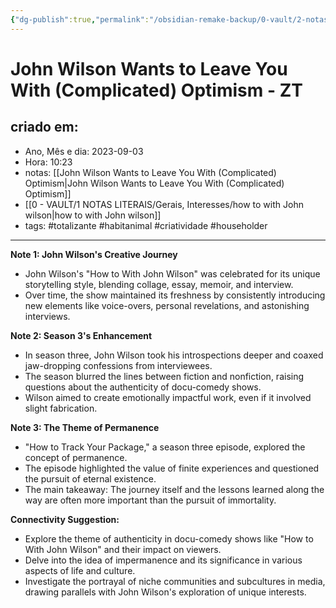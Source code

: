 ```yaml
---
{"dg-publish":true,"permalink":"/obsidian-remake-backup/0-vault/2-notas-permanentes/john-wilson-wants-to-leave-you-with-complicated-optimism-zt/","tags":["permanente","totalizante","habitanimal","criatividade","householder"],"dgHomeLink":true,"dgShowLocalGraph":true,"dgShowFileTree":true,"dgEnableSearch":true,"noteIcon":""}
---
```


# John Wilson Wants to Leave You With (Complicated) Optimism - ZT

## criado em: 
-  Ano, Mês e dia: 2023-09-03
- Hora: 10:23
- notas: [[John Wilson Wants to Leave You With (Complicated) Optimism\|John Wilson Wants to Leave You With (Complicated) Optimism]]
- [[0 - VAULT/1 NOTAS LITERAIS/Gerais, Interesses/how to with John wilson\|how to with John wilson]]
- tags: #totalizante #habitanimal #criatividade #householder 
---
**Note 1: John Wilson's Creative Journey**
- John Wilson's "How to With John Wilson" was celebrated for its unique storytelling style, blending collage, essay, memoir, and interview.
- Over time, the show maintained its freshness by consistently introducing new elements like voice-overs, personal revelations, and astonishing interviews.

**Note 2: Season 3's Enhancement**
- In season three, John Wilson took his introspections deeper and coaxed jaw-dropping confessions from interviewees.
- The season blurred the lines between fiction and nonfiction, raising questions about the authenticity of docu-comedy shows.
- Wilson aimed to create emotionally impactful work, even if it involved slight fabrication.

**Note 3: The Theme of Permanence**
- "How to Track Your Package," a season three episode, explored the concept of permanence.
- The episode highlighted the value of finite experiences and questioned the pursuit of eternal existence.
- The main takeaway: The journey itself and the lessons learned along the way are often more important than the pursuit of immortality.

**Connectivity Suggestion:**
- Explore the theme of authenticity in docu-comedy shows like "How to With John Wilson" and their impact on viewers.
- Delve into the idea of impermanence and its significance in various aspects of life and culture.
- Investigate the portrayal of niche communities and subcultures in media, drawing parallels with John Wilson's exploration of unique interests.